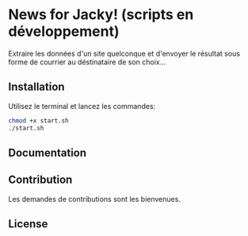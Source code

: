 
# News for Jacky! (scripts en développement)
Extraire les données d'un site  quelconque et d'envoyer le résultat sous forme de courrier au déstinataire de son choix...


## Installation

Utilisez le terminal et lancez les commandes:

```bash
chmod +x start.sh
./start.sh
```

## Documentation


## Contribution
Les demandes de contributions sont les bienvenues.

## License
